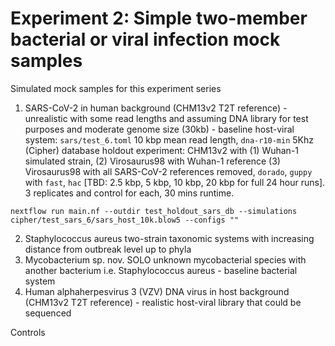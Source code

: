 # Experiment 2: Simple two-member bacterial or viral infection mock samples

Simulated mock samples for this experiment series

1. SARS-CoV-2 in human background (CHM13v2 T2T reference) - unrealistic with some read lengths and assuming DNA library for test purposes and moderate genome size (30kb) - baseline host-viral system: `sars/test_6.toml` 10 kbp mean read length, `dna-r10-min` 5Khz (Cipher) database holdout experiment: CHM13v2 with (1) Wuhan-1 simulated strain, (2) Virosaurus98 with Wuhan-1 reference (3) Virosaurus98 with all SARS-CoV-2 references removed, `dorado`, `guppy` with `fast`, `hac` [TBD: 2.5 kbp, 5 kbp, 10 kbp, 20 kbp for full 24 hour runs]. 3 replicates and control for each, 30 mins runtime.

```terminal
nextflow run main.nf --outdir test_holdout_sars_db --simulations cipher/test_sars_6/sars_host_10k.blow5 --configs ""
```

2. Staphylococcus aureus two-strain taxonomic systems with increasing distance from outbreak level up to phyla
3. Mycobacterium sp. nov. SOLO unknown mycobacterial species with another bacterium i.e. Staphylococcus aureus - baseline bacterial system
4. Human alphaherpesvirus 3 (VZV) DNA virus in host background (CHM13v2 T2T reference) - realistic host-viral library that could be sequenced

Controls 